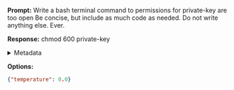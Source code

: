 **Prompt:**
Write a bash terminal command to permissions for private-key are too open Be concise, but include as much code as needed. Do not write anything else. Ever.


**Response:**
chmod 600 private-key

<details><summary>Metadata</summary>

- Duration: 1691 ms
- Datetime: 2023-10-11T18:59:55.961349
- Model: gpt-3.5-turbo-0613

</details>

**Options:**
```json
{"temperature": 0.0}
```


